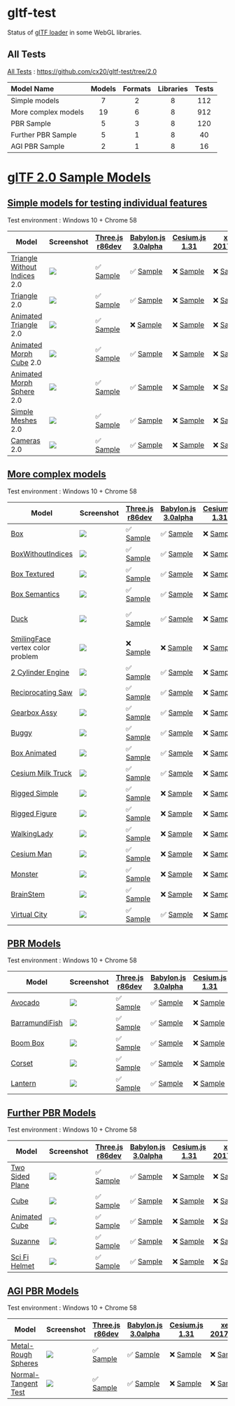# gltf-test

Status of [glTF loader](https://github.com/KhronosGroup/glTF#webgl-engines) in some WebGL libraries.

## All Tests

[All Tests]( https://cdn.rawgit.com/cx20/gltf-test/6d7b1f4a887b9fbae98e6c4823e8f20c0dd91948/index.html ) : https://github.com/cx20/gltf-test/tree/2.0

|Model Name           |Models  |Formats  |Libraries|Tests|
|:--------------------|:------:|:-------:|:-------:|:---:|
|Simple models        |   7    |   2     |    8    | 112 |
|More complex models  |  19    |   6     |    8    | 912 |
|PBR Sample           |   5    |   3     |    8    | 120 |
|Further PBR Sample   |   5    |   1     |    8    |  40 |
|AGI PBR Sample       |   2    |   1     |    8    |  16 |


# [glTF 2.0 Sample Models](https://github.com/KhronosGroup/glTF-Sample-Models/blob/master/2.0/README.md#gltf-20-sample-models)

## [Simple models for testing individual features](https://github.com/KhronosGroup/glTF-Sample-Models/blob/master/2.0/README.md#simple-models-for-testing-individual-features)

Test environment : Windows 10 + Chrome 58

|Model                                                                 |Screenshot                                                          |[Three.js r86dev](https://github.com/mrdoob/three.js/tree/dev/examples/js/loaders/GLTF2Loader.js)                                                                                                             |[Babylon.js 3.0alpha](https://github.com/BabylonJS/Babylon.js/tree/master/loaders/src/glTF)                                                                                                                           |[Cesium.js 1.31](https://github.com/AnalyticalGraphicsInc/cesium/)                                                                                                                                      |[xeogl 2017.04.24](https://github.com/xeolabs/xeogl/tree/master/src/models/gltf)                                                                                                             |[GLBoost r2dev](https://github.com/emadurandal/GLBoost/blob/master/src/js/middle_level/loader/GLTFLoader.js)                                                                                                  |[Grimoire.js 2017.05.21](https://github.com/GrimoireGL/grimoirejs-gltf)                                                                                                                                          |
|----------------------------------------------------------------------|--------------------------------------------------------------------|--------------------------------------------------------------------------------------------------------------------------------------------------------------------------------------------------------------|----------------------------------------------------------------------------------------------------------------------------------------------------------------------------------------------------------------------|--------------------------------------------------------------------------------------------------------------------------------------------------------------------------------------------------------|---------------------------------------------------------------------------------------------------------------------------------------------------------------------------------------------|--------------------------------------------------------------------------------------------------------------------------------------------------------------------------------------------------------------|-----------------------------------------------------------------------------------------------------------------------------------------------------------------------------------------------------------------|
|[Triangle Without Indices](tutorialModels/TriangleWithoutIndices) 2.0 |![](tutorialModels/TriangleWithoutIndices/screenshot/screenshot.png)|:white_check_mark: [Sample](https://cdn.rawgit.com/cx20/gltf-test/6d7b1f4a887b9fbae98e6c4823e8f20c0dd91948/examples/threejs/index.html?category=tutorialModels&model=TriangleWithoutIndices&scale=1&type=glTF)|:white_check_mark: [Sample](https://cdn.rawgit.com/cx20/gltf-test/6d7b1f4a887b9fbae98e6c4823e8f20c0dd91948/examples/babylonjs/index.html?category=tutorialModels&model=TriangleWithoutIndices&scale=1&type=glTF)      |:x: [Sample](https://cdn.rawgit.com/cx20/gltf-test/6d7b1f4a887b9fbae98e6c4823e8f20c0dd91948/examples/cesium/index.html?category=tutorialModels&model=TriangleWithoutIndices&scale=1&type=glTF)          |:x: [Sample](https://cdn.rawgit.com/cx20/gltf-test/6d7b1f4a887b9fbae98e6c4823e8f20c0dd91948/examples/xeogl/index.html?category=tutorialModels&model=TriangleWithoutIndices&scale=1&type=glTF)|:x: [Sample](https://cdn.rawgit.com/cx20/gltf-test/6d7b1f4a887b9fbae98e6c4823e8f20c0dd91948/examples/glboost/index.html?category=tutorialModels&model=TriangleWithoutIndices&scale=1&type=glTF)               |:white_check_mark: [Sample](https://cdn.rawgit.com/cx20/gltf-test/6d7b1f4a887b9fbae98e6c4823e8f20c0dd91948/examples/grimoiregl/index.html?category=tutorialModels&model=TriangleWithoutIndices&scale=1&type=glTF)|
|[Triangle](tutorialModels/Triangle) 2.0                               |![](tutorialModels/Triangle/screenshot/screenshot.png)              |:white_check_mark: [Sample](https://cdn.rawgit.com/cx20/gltf-test/6d7b1f4a887b9fbae98e6c4823e8f20c0dd91948/examples/threejs/index.html?category=tutorialModels&model=Triangle&scale=1&type=glTF)              |:white_check_mark: [Sample](https://cdn.rawgit.com/cx20/gltf-test/6d7b1f4a887b9fbae98e6c4823e8f20c0dd91948/examples/babylonjs/index.html?category=tutorialModels&model=Triangle&scale=1&type=glTF)                    |:x: [Sample](https://cdn.rawgit.com/cx20/gltf-test/6d7b1f4a887b9fbae98e6c4823e8f20c0dd91948/examples/cesium/index.html?category=tutorialModels&model=Triangle&scale=1&type=glTF)                        |:x: [Sample](https://cdn.rawgit.com/cx20/gltf-test/6d7b1f4a887b9fbae98e6c4823e8f20c0dd91948/examples/xeogl/index.html?category=tutorialModels&model=Triangle&scale=1&type=glTF)              |:x: [Sample](https://cdn.rawgit.com/cx20/gltf-test/6d7b1f4a887b9fbae98e6c4823e8f20c0dd91948/examples/glboost/index.html?category=tutorialModels&model=Triangle&scale=1&type=glTF)                             |:white_check_mark: [Sample](https://cdn.rawgit.com/cx20/gltf-test/6d7b1f4a887b9fbae98e6c4823e8f20c0dd91948/examples/grimoiregl/index.html?category=tutorialModels&model=Triangle&scale=1&type=glTF)              |
|[Animated Triangle](tutorialModels/AnimatedTriangle) 2.0              |![](tutorialModels/AnimatedTriangle/screenshot/screenshot.gif)      |:white_check_mark: [Sample](https://cdn.rawgit.com/cx20/gltf-test/6d7b1f4a887b9fbae98e6c4823e8f20c0dd91948/examples/threejs/index.html?category=tutorialModels&model=AnimatedTriangle&scale=1&type=glTF)      |:x: [Sample](https://cdn.rawgit.com/cx20/gltf-test/6d7b1f4a887b9fbae98e6c4823e8f20c0dd91948/examples/babylonjs/index.html?category=tutorialModels&model=AnimatedTriangle&scale=1&type=glTF)                           |:x: [Sample](https://cdn.rawgit.com/cx20/gltf-test/6d7b1f4a887b9fbae98e6c4823e8f20c0dd91948/examples/cesium/index.html?category=tutorialModels&model=AnimatedTriangle&scale=1&type=glTF)                |:x: [Sample](https://cdn.rawgit.com/cx20/gltf-test/6d7b1f4a887b9fbae98e6c4823e8f20c0dd91948/examples/xeogl/index.html?category=tutorialModels&model=AnimatedTriangle&scale=1&type=glTF)      |:x: [Sample](https://cdn.rawgit.com/cx20/gltf-test/6d7b1f4a887b9fbae98e6c4823e8f20c0dd91948/examples/glboost/index.html?category=tutorialModels&model=AnimatedTriangle&scale=1&type=glTF)                     |:x: [Sample](https://cdn.rawgit.com/cx20/gltf-test/6d7b1f4a887b9fbae98e6c4823e8f20c0dd91948/examples/grimoiregl/index.html?category=tutorialModels&model=AnimatedTriangle&scale=1&type=glTF)                     |
|[Animated Morph Cube](tutorialModels/AnimatedMorphCube) 2.0           |![](tutorialModels/AnimatedMorphCube/screenshot/screenshot.gif)     |:white_check_mark: [Sample](https://cdn.rawgit.com/cx20/gltf-test/6d7b1f4a887b9fbae98e6c4823e8f20c0dd91948/examples/threejs/index.html?category=tutorialModels&model=AnimatedMorphCube&scale=1&type=glTF)     |:white_check_mark: [Sample](https://cdn.rawgit.com/cx20/gltf-test/6d7b1f4a887b9fbae98e6c4823e8f20c0dd91948/examples/babylonjs/index.html?category=tutorialModels&model=AnimatedMorphCube&scale=1&type=glTF)           |:x: [Sample](https://cdn.rawgit.com/cx20/gltf-test/6d7b1f4a887b9fbae98e6c4823e8f20c0dd91948/examples/cesium/index.html?category=tutorialModels&model=AnimatedMorphCube&scale=1&type=glTF)               |:x: [Sample](https://cdn.rawgit.com/cx20/gltf-test/6d7b1f4a887b9fbae98e6c4823e8f20c0dd91948/examples/xeogl/index.html?category=tutorialModels&model=AnimatedMorphCube&scale=1&type=glTF)     |:x: [Sample](https://cdn.rawgit.com/cx20/gltf-test/6d7b1f4a887b9fbae98e6c4823e8f20c0dd91948/examples/glboost/index.html?category=tutorialModels&model=AnimatedMorphCube&scale=1&type=glTF)                    |:x: [Sample](https://cdn.rawgit.com/cx20/gltf-test/6d7b1f4a887b9fbae98e6c4823e8f20c0dd91948/examples/grimoiregl/index.html?category=tutorialModels&model=AnimatedMorphCube&scale=1&type=glTF)                    |
|[Animated Morph Sphere](tutorialModels/AnimatedMorphSphere) 2.0       |![](tutorialModels/AnimatedMorphSphere/screenshot/screenshot.gif)   |:white_check_mark: [Sample](https://cdn.rawgit.com/cx20/gltf-test/6d7b1f4a887b9fbae98e6c4823e8f20c0dd91948/examples/threejs/index.html?category=tutorialModels&model=AnimatedMorphSphere&scale=1&type=glTF)   |:white_check_mark: [Sample](https://cdn.rawgit.com/cx20/gltf-test/6d7b1f4a887b9fbae98e6c4823e8f20c0dd91948/examples/babylonjs/index.html?category=tutorialModels&model=AnimatedMorphSphere&scale=1&type=glTF)         |:x: [Sample](https://cdn.rawgit.com/cx20/gltf-test/6d7b1f4a887b9fbae98e6c4823e8f20c0dd91948/examples/cesium/index.html?category=tutorialModels&model=AnimatedMorphSphere&scale=1&type=glTF)             |:x: [Sample](https://cdn.rawgit.com/cx20/gltf-test/6d7b1f4a887b9fbae98e6c4823e8f20c0dd91948/examples/xeogl/index.html?category=tutorialModels&model=AnimatedMorphSphere&scale=1&type=glTF)   |:x: [Sample](https://cdn.rawgit.com/cx20/gltf-test/6d7b1f4a887b9fbae98e6c4823e8f20c0dd91948/examples/glboost/index.html?category=tutorialModels&model=AnimatedMorphSphere&scale=1&type=glTF)                  |:x: [Sample](https://cdn.rawgit.com/cx20/gltf-test/6d7b1f4a887b9fbae98e6c4823e8f20c0dd91948/examples/grimoiregl/index.html?category=tutorialModels&model=AnimatedMorphSphere&scale=1&type=glTF)                  |
|[Simple Meshes](tutorialModels/SimpleMeshes) 2.0                      |![](tutorialModels/SimpleMeshes/screenshot/screenshot.png)          |:white_check_mark: [Sample](https://cdn.rawgit.com/cx20/gltf-test/6d7b1f4a887b9fbae98e6c4823e8f20c0dd91948/examples/threejs/index.html?category=tutorialModels&model=SimpleMeshes&scale=1&type=glTF)          |:white_check_mark: [Sample](https://cdn.rawgit.com/cx20/gltf-test/6d7b1f4a887b9fbae98e6c4823e8f20c0dd91948/examples/babylonjs/index.html?category=tutorialModels&model=SimpleMeshes&scale=1&type=glTF)                |:x: [Sample](https://cdn.rawgit.com/cx20/gltf-test/6d7b1f4a887b9fbae98e6c4823e8f20c0dd91948/examples/cesium/index.html?category=tutorialModels&model=SimpleMeshes&scale=1&type=glTF)                    |:x: [Sample](https://cdn.rawgit.com/cx20/gltf-test/6d7b1f4a887b9fbae98e6c4823e8f20c0dd91948/examples/xeogl/index.html?category=tutorialModels&model=SimpleMeshes&scale=1&type=glTF)          |:x: [Sample](https://cdn.rawgit.com/cx20/gltf-test/6d7b1f4a887b9fbae98e6c4823e8f20c0dd91948/examples/glboost/index.html?category=tutorialModels&model=SimpleMeshes&scale=1&type=glTF)                         |:white_check_mark: [Sample](https://cdn.rawgit.com/cx20/gltf-test/6d7b1f4a887b9fbae98e6c4823e8f20c0dd91948/examples/grimoiregl/index.html?category=tutorialModels&model=SimpleMeshes&scale=1&type=glTF)          |
|[Cameras](tutorialModels/Cameras) 2.0                                 |![](tutorialModels/Cameras/screenshot/screenshot.png)               |:white_check_mark: [Sample](https://cdn.rawgit.com/cx20/gltf-test/6d7b1f4a887b9fbae98e6c4823e8f20c0dd91948/examples/threejs/index.html?category=tutorialModels&model=Cameras&scale=1&type=glTF)               |:white_check_mark: [Sample](https://cdn.rawgit.com/cx20/gltf-test/6d7b1f4a887b9fbae98e6c4823e8f20c0dd91948/examples/babylonjs/index.html?category=tutorialModels&model=Cameras&scale=1&type=glTF)                     |:x: [Sample](https://cdn.rawgit.com/cx20/gltf-test/6d7b1f4a887b9fbae98e6c4823e8f20c0dd91948/examples/cesium/index.html?category=tutorialModels&model=Cameras&scale=1&type=glTF)                         |:x: [Sample](https://cdn.rawgit.com/cx20/gltf-test/6d7b1f4a887b9fbae98e6c4823e8f20c0dd91948/examples/xeogl/index.html?category=tutorialModels&model=Cameras&scale=1&type=glTF)               |:x: [Sample](https://cdn.rawgit.com/cx20/gltf-test/6d7b1f4a887b9fbae98e6c4823e8f20c0dd91948/examples/glboost/index.html?category=tutorialModels&model=Cameras&scale=1&type=glTF)                              |:x: [Sample](https://cdn.rawgit.com/cx20/gltf-test/6d7b1f4a887b9fbae98e6c4823e8f20c0dd91948/examples/grimoiregl/index.html?category=tutorialModels&model=Cameras&scale=1&type=glTF)                              |

<!--
Since some glTF 2.0 specifications have not been finalized yet, they are excluded from the test.
- SimpleMaterial
- AdvancedMaterial
- SimpleOpacity
- SimpleTexture
- SimpleSkin

|Model                                                                 |Screenshot                                                          |[Three.js r86dev](https://github.com/mrdoob/three.js/tree/dev/examples/js/loaders/GLTF2Loader.js)                                                                                                             |[Babylon.js 3.0alpha](https://github.com/BabylonJS/Babylon.js/tree/master/loaders/src/glTF)                                                                                                                           |[Cesium.js 1.31](https://github.com/AnalyticalGraphicsInc/cesium/)                                                                                                                                      |[xeogl 2017.04.24](https://github.com/xeolabs/xeogl/tree/master/src/models/gltf)                                                                                                             |[GLBoost r2dev](https://github.com/emadurandal/GLBoost/blob/master/src/js/middle_level/loader/GLTFLoader.js)                                                                                                  |[Grimoire.js 2017.05.21](https://github.com/GrimoireGL/grimoirejs-gltf)                                                                                                                           |
|----------------------------------------------------------------------|--------------------------------------------------------------------|--------------------------------------------------------------------------------------------------------------------------------------------------------------------------------------------------------------|----------------------------------------------------------------------------------------------------------------------------------------------------------------------------------------------------------------------|--------------------------------------------------------------------------------------------------------------------------------------------------------------------------------------------------------|---------------------------------------------------------------------------------------------------------------------------------------------------------------------------------------------|--------------------------------------------------------------------------------------------------------------------------------------------------------------------------------------------------------------|--------------------------------------------------------------------------------------------------------------------------------------------------------------------------------------------------|
|[Triangle Without Indices](tutorialModels/TriangleWithoutIndices) 2.0 |![](tutorialModels/TriangleWithoutIndices/screenshot/screenshot.png)|:white_check_mark: [Sample](https://cdn.rawgit.com/cx20/gltf-test/6d7b1f4a887b9fbae98e6c4823e8f20c0dd91948/examples/threejs/index.html?category=tutorialModels&model=TriangleWithoutIndices&scale=1&type=glTF)|:white_check_mark: [Sample](https://cdn.rawgit.com/cx20/gltf-test/6d7b1f4a887b9fbae98e6c4823e8f20c0dd91948/examples/babylonjs/index.html?category=tutorialModels&model=TriangleWithoutIndices&scale=1&type=glTF)      |:x: [Sample](https://cdn.rawgit.com/cx20/gltf-test/6d7b1f4a887b9fbae98e6c4823e8f20c0dd91948/examples/cesium/index.html?category=tutorialModels&model=TriangleWithoutIndices&scale=1&type=glTF)          |:x: [Sample](https://cdn.rawgit.com/cx20/gltf-test/6d7b1f4a887b9fbae98e6c4823e8f20c0dd91948/examples/xeogl/index.html?category=tutorialModels&model=TriangleWithoutIndices&scale=1&type=glTF)|:x: [Sample](https://cdn.rawgit.com/cx20/gltf-test/6d7b1f4a887b9fbae98e6c4823e8f20c0dd91948/examples/glboost/index.html?category=tutorialModels&model=TriangleWithoutIndices&scale=1&type=glTF)               |:x: [Sample](https://cdn.rawgit.com/cx20/gltf-test/6d7b1f4a887b9fbae98e6c4823e8f20c0dd91948/examples/grimoiregl/index.html?category=tutorialModels&model=TriangleWithoutIndices&scale=1&type=glTF)|
|[Triangle](tutorialModels/Triangle) 2.0                               |![](tutorialModels/Triangle/screenshot/screenshot.png)              |:white_check_mark: [Sample](https://cdn.rawgit.com/cx20/gltf-test/6d7b1f4a887b9fbae98e6c4823e8f20c0dd91948/examples/threejs/index.html?category=tutorialModels&model=Triangle&scale=1&type=glTF)              |:white_check_mark: [Sample](https://cdn.rawgit.com/cx20/gltf-test/6d7b1f4a887b9fbae98e6c4823e8f20c0dd91948/examples/babylonjs/index.html?category=tutorialModels&model=Triangle&scale=1&type=glTF)                    |:x: [Sample](https://cdn.rawgit.com/cx20/gltf-test/6d7b1f4a887b9fbae98e6c4823e8f20c0dd91948/examples/cesium/index.html?category=tutorialModels&model=Triangle&scale=1&type=glTF)                        |:x: [Sample](https://cdn.rawgit.com/cx20/gltf-test/6d7b1f4a887b9fbae98e6c4823e8f20c0dd91948/examples/xeogl/index.html?category=tutorialModels&model=Triangle&scale=1&type=glTF)              |:x: [Sample](https://cdn.rawgit.com/cx20/gltf-test/6d7b1f4a887b9fbae98e6c4823e8f20c0dd91948/examples/glboost/index.html?category=tutorialModels&model=Triangle&scale=1&type=glTF)                             |:x: [Sample](https://cdn.rawgit.com/cx20/gltf-test/6d7b1f4a887b9fbae98e6c4823e8f20c0dd91948/examples/grimoiregl/index.html?category=tutorialModels&model=Triangle&scale=1&type=glTF)              |
|[Animated Triangle](tutorialModels/AnimatedTriangle) 2.0              |![](tutorialModels/AnimatedTriangle/screenshot/screenshot.gif)      |:white_check_mark: [Sample](https://cdn.rawgit.com/cx20/gltf-test/6d7b1f4a887b9fbae98e6c4823e8f20c0dd91948/examples/threejs/index.html?category=tutorialModels&model=AnimatedTriangle&scale=1&type=glTF)      |:x: [Sample](https://cdn.rawgit.com/cx20/gltf-test/6d7b1f4a887b9fbae98e6c4823e8f20c0dd91948/examples/babylonjs/index.html?category=tutorialModels&model=AnimatedTriangle&scale=1&type=glTF)                           |:x: [Sample](https://cdn.rawgit.com/cx20/gltf-test/6d7b1f4a887b9fbae98e6c4823e8f20c0dd91948/examples/cesium/index.html?category=tutorialModels&model=AnimatedTriangle&scale=1&type=glTF)                |:x: [Sample](https://cdn.rawgit.com/cx20/gltf-test/6d7b1f4a887b9fbae98e6c4823e8f20c0dd91948/examples/xeogl/index.html?category=tutorialModels&model=AnimatedTriangle&scale=1&type=glTF)      |:x: [Sample](https://cdn.rawgit.com/cx20/gltf-test/6d7b1f4a887b9fbae98e6c4823e8f20c0dd91948/examples/glboost/index.html?category=tutorialModels&model=AnimatedTriangle&scale=1&type=glTF)                     |:x: [Sample](https://cdn.rawgit.com/cx20/gltf-test/6d7b1f4a887b9fbae98e6c4823e8f20c0dd91948/examples/grimoiregl/index.html?category=tutorialModels&model=AnimatedTriangle&scale=1&type=glTF)      |
|[Animated Morph Cube](tutorialModels/AnimatedMorphCube) 2.0           |![](tutorialModels/AnimatedMorphCube/screenshot/screenshot.gif)     |:white_check_mark: [Sample](https://cdn.rawgit.com/cx20/gltf-test/6d7b1f4a887b9fbae98e6c4823e8f20c0dd91948/examples/threejs/index.html?category=tutorialModels&model=AnimatedMorphCube&scale=1&type=glTF)     |:white_check_mark: [Sample](https://cdn.rawgit.com/cx20/gltf-test/6d7b1f4a887b9fbae98e6c4823e8f20c0dd91948/examples/babylonjs/index.html?category=tutorialModels&model=AnimatedMorphCube&scale=1&type=glTF)           |:x: [Sample](https://cdn.rawgit.com/cx20/gltf-test/6d7b1f4a887b9fbae98e6c4823e8f20c0dd91948/examples/cesium/index.html?category=tutorialModels&model=AnimatedMorphCube&scale=1&type=glTF)               |:x: [Sample](https://cdn.rawgit.com/cx20/gltf-test/6d7b1f4a887b9fbae98e6c4823e8f20c0dd91948/examples/xeogl/index.html?category=tutorialModels&model=AnimatedMorphCube&scale=1&type=glTF)     |:x: [Sample](https://cdn.rawgit.com/cx20/gltf-test/6d7b1f4a887b9fbae98e6c4823e8f20c0dd91948/examples/glboost/index.html?category=tutorialModels&model=AnimatedMorphCube&scale=1&type=glTF)                    |:x: [Sample](https://cdn.rawgit.com/cx20/gltf-test/6d7b1f4a887b9fbae98e6c4823e8f20c0dd91948/examples/grimoiregl/index.html?category=tutorialModels&model=AnimatedMorphCube&scale=1&type=glTF)     |
|[Animated Morph Sphere](tutorialModels/AnimatedMorphSphere) 2.0       |![](tutorialModels/AnimatedMorphSphere/screenshot/screenshot.gif)   |:white_check_mark: [Sample](https://cdn.rawgit.com/cx20/gltf-test/6d7b1f4a887b9fbae98e6c4823e8f20c0dd91948/examples/threejs/index.html?category=tutorialModels&model=AnimatedMorphSphere&scale=1&type=glTF)   |:white_check_mark: [Sample](https://cdn.rawgit.com/cx20/gltf-test/6d7b1f4a887b9fbae98e6c4823e8f20c0dd91948/examples/babylonjs/index.html?category=tutorialModels&model=AnimatedMorphSphere&scale=1&type=glTF)         |:x: [Sample](https://cdn.rawgit.com/cx20/gltf-test/6d7b1f4a887b9fbae98e6c4823e8f20c0dd91948/examples/cesium/index.html?category=tutorialModels&model=AnimatedMorphSphere&scale=1&type=glTF)             |:x: [Sample](https://cdn.rawgit.com/cx20/gltf-test/6d7b1f4a887b9fbae98e6c4823e8f20c0dd91948/examples/xeogl/index.html?category=tutorialModels&model=AnimatedMorphSphere&scale=1&type=glTF)   |:x: [Sample](https://cdn.rawgit.com/cx20/gltf-test/6d7b1f4a887b9fbae98e6c4823e8f20c0dd91948/examples/glboost/index.html?category=tutorialModels&model=AnimatedMorphSphere&scale=1&type=glTF)                  |:x: [Sample](https://cdn.rawgit.com/cx20/gltf-test/6d7b1f4a887b9fbae98e6c4823e8f20c0dd91948/examples/grimoiregl/index.html?category=tutorialModels&model=AnimatedMorphSphere&scale=1&type=glTF)   |
|[Simple Material](tutorialModels/SimpleMaterial) 2.0                  |![](tutorialModels/SimpleMaterial/screenshot/screenshot.png)        |:x: [Sample](https://cdn.rawgit.com/cx20/gltf-test/6d7b1f4a887b9fbae98e6c4823e8f20c0dd91948/examples/threejs/index.html?category=tutorialModels&model=SimpleMaterial&scale=1&type=glTF)                       |:x: [Sample](https://cdn.rawgit.com/cx20/gltf-test/6d7b1f4a887b9fbae98e6c4823e8f20c0dd91948/examples/babylonjs/index.html?category=tutorialModels&model=SimpleMaterial&scale=1&type=glTF)                             |:x: [Sample](https://cdn.rawgit.com/cx20/gltf-test/6d7b1f4a887b9fbae98e6c4823e8f20c0dd91948/examples/cesium/index.html?category=tutorialModels&model=SimpleMaterial&scale=1&type=glTF)                  |:x: [Sample](https://cdn.rawgit.com/cx20/gltf-test/6d7b1f4a887b9fbae98e6c4823e8f20c0dd91948/examples/xeogl/index.html?category=tutorialModels&model=SimpleMaterial&scale=1&type=glTF)        |:x: [Sample](https://cdn.rawgit.com/cx20/gltf-test/6d7b1f4a887b9fbae98e6c4823e8f20c0dd91948/examples/glboost/index.html?category=tutorialModels&model=SimpleMaterial&scale=1&type=glTF)                       |:x: [Sample](https://cdn.rawgit.com/cx20/gltf-test/6d7b1f4a887b9fbae98e6c4823e8f20c0dd91948/examples/grimoiregl/index.html?category=tutorialModels&model=SimpleMaterial&scale=1&type=glTF)        |
|[Simple Meshes](tutorialModels/SimpleMeshes) 2.0                      |![](tutorialModels/SimpleMeshes/screenshot/screenshot.png)          |:white_check_mark: [Sample](https://cdn.rawgit.com/cx20/gltf-test/6d7b1f4a887b9fbae98e6c4823e8f20c0dd91948/examples/threejs/index.html?category=tutorialModels&model=SimpleMeshes&scale=1&type=glTF)          |:white_check_mark: [Sample](https://cdn.rawgit.com/cx20/gltf-test/6d7b1f4a887b9fbae98e6c4823e8f20c0dd91948/examples/babylonjs/index.html?category=tutorialModels&model=SimpleMeshes&scale=1&type=glTF)                |:x: [Sample](https://cdn.rawgit.com/cx20/gltf-test/6d7b1f4a887b9fbae98e6c4823e8f20c0dd91948/examples/cesium/index.html?category=tutorialModels&model=SimpleMeshes&scale=1&type=glTF)                    |:x: [Sample](https://cdn.rawgit.com/cx20/gltf-test/6d7b1f4a887b9fbae98e6c4823e8f20c0dd91948/examples/xeogl/index.html?category=tutorialModels&model=SimpleMeshes&scale=1&type=glTF)          |:x: [Sample](https://cdn.rawgit.com/cx20/gltf-test/6d7b1f4a887b9fbae98e6c4823e8f20c0dd91948/examples/glboost/index.html?category=tutorialModels&model=SimpleMeshes&scale=1&type=glTF)                         |:x: [Sample](https://cdn.rawgit.com/cx20/gltf-test/6d7b1f4a887b9fbae98e6c4823e8f20c0dd91948/examples/grimoiregl/index.html?category=tutorialModels&model=SimpleMeshes&scale=1&type=glTF)          |
|[Advanced Material](tutorialModels/AdvancedMaterial) 1.1              |![](tutorialModels/AdvancedMaterial/screenshot/screenshot.png)      |:white_check_mark: [Sample](https://cdn.rawgit.com/cx20/gltf-test/6d7b1f4a887b9fbae98e6c4823e8f20c0dd91948/examples/threejs/index.html?category=tutorialModels&model=AdvancedMaterial&scale=1&type=glTF)      |:white_check_mark: [Sample](https://cdn.rawgit.com/cx20/gltf-test/6d7b1f4a887b9fbae98e6c4823e8f20c0dd91948/examples/babylonjs/index.html?category=tutorialModels&model=AdvancedMaterial&scale=1&type=glTF)            |:x: [Sample](https://cdn.rawgit.com/cx20/gltf-test/6d7b1f4a887b9fbae98e6c4823e8f20c0dd91948/examples/cesium/index.html?category=tutorialModels&model=AdvancedMaterial&scale=1&type=glTF)                |:x: [Sample](https://cdn.rawgit.com/cx20/gltf-test/6d7b1f4a887b9fbae98e6c4823e8f20c0dd91948/examples/xeogl/index.html?category=tutorialModels&model=AdvancedMaterial&scale=1&type=glTF)      |:white_check_mark: [Sample](https://cdn.rawgit.com/cx20/gltf-test/6d7b1f4a887b9fbae98e6c4823e8f20c0dd91948/examples/glboost/index.html?category=tutorialModels&model=AdvancedMaterial&scale=1&type=glTF)      |:x: [Sample](https://cdn.rawgit.com/cx20/gltf-test/6d7b1f4a887b9fbae98e6c4823e8f20c0dd91948/examples/grimoiregl/index.html?category=tutorialModels&model=AdvancedMaterial&scale=1&type=glTF)      |
|[Simple Opacity](tutorialModels/SimpleOpacity) 1.1                    |![](tutorialModels/SimpleOpacity/screenshot/screenshot.png)         |:white_check_mark: [Sample](https://cdn.rawgit.com/cx20/gltf-test/6d7b1f4a887b9fbae98e6c4823e8f20c0dd91948/examples/threejs/index.html?category=tutorialModels&model=SimpleOpacity&scale=1&type=glTF)         |:white_check_mark: [Sample](https://cdn.rawgit.com/cx20/gltf-test/6d7b1f4a887b9fbae98e6c4823e8f20c0dd91948/examples/babylonjs/index.html?category=tutorialModels&model=SimpleOpacity&scale=1&type=glTF)               |:x: [Sample](https://cdn.rawgit.com/cx20/gltf-test/6d7b1f4a887b9fbae98e6c4823e8f20c0dd91948/examples/cesium/index.html?category=tutorialModels&model=SimpleOpacity&scale=1&type=glTF)                   |:x: [Sample](https://cdn.rawgit.com/cx20/gltf-test/6d7b1f4a887b9fbae98e6c4823e8f20c0dd91948/examples/xeogl/index.html?category=tutorialModels&model=SimpleOpacity&scale=1&type=glTF)         |:white_check_mark: [Sample](https://cdn.rawgit.com/cx20/gltf-test/6d7b1f4a887b9fbae98e6c4823e8f20c0dd91948/examples/glboost/index.html?category=tutorialModels&model=SimpleOpacity&scale=1&type=glTF)         |:x: [Sample](https://cdn.rawgit.com/cx20/gltf-test/6d7b1f4a887b9fbae98e6c4823e8f20c0dd91948/examples/grimoiregl/index.html?category=tutorialModels&model=SimpleOpacity&scale=1&type=glTF)         |
|[Simple Texture](tutorialModels/SimpleTexture) 2.0.0                  |![](tutorialModels/SimpleTexture/screenshot/screenshot.png)         |:x: [Sample](https://cdn.rawgit.com/cx20/gltf-test/6d7b1f4a887b9fbae98e6c4823e8f20c0dd91948/examples/threejs/index.html?category=tutorialModels&model=SimpleTexture&scale=1&type=glTF)                        |:x: [Sample](https://cdn.rawgit.com/cx20/gltf-test/6d7b1f4a887b9fbae98e6c4823e8f20c0dd91948/examples/babylonjs/index.html?category=tutorialModels&model=SimpleTexture&scale=1&type=glTF)                              |:x: [Sample](https://cdn.rawgit.com/cx20/gltf-test/6d7b1f4a887b9fbae98e6c4823e8f20c0dd91948/examples/cesium/index.html?category=tutorialModels&model=SimpleTexture&scale=1&type=glTF)                   |:x: [Sample](https://cdn.rawgit.com/cx20/gltf-test/6d7b1f4a887b9fbae98e6c4823e8f20c0dd91948/examples/xeogl/index.html?category=tutorialModels&model=SimpleTexture&scale=1&type=glTF)         |:x: [Sample](https://cdn.rawgit.com/cx20/gltf-test/6d7b1f4a887b9fbae98e6c4823e8f20c0dd91948/examples/glboost/index.html?category=tutorialModels&model=SimpleTexture&scale=1&type=glTF)                        |:x: [Sample](https://cdn.rawgit.com/cx20/gltf-test/6d7b1f4a887b9fbae98e6c4823e8f20c0dd91948/examples/grimoiregl/index.html?category=tutorialModels&model=SimpleTexture&scale=1&type=glTF)         |
|[Cameras](tutorialModels/Cameras) 2.0                                 |![](tutorialModels/Cameras/screenshot/screenshot.png)               |:white_check_mark: [Sample](https://cdn.rawgit.com/cx20/gltf-test/6d7b1f4a887b9fbae98e6c4823e8f20c0dd91948/examples/threejs/index.html?category=tutorialModels&model=Cameras&scale=1&type=glTF)               |:white_check_mark: [Sample](https://cdn.rawgit.com/cx20/gltf-test/6d7b1f4a887b9fbae98e6c4823e8f20c0dd91948/examples/babylonjs/index.html?category=tutorialModels&model=Cameras&scale=1&type=glTF)                     |:x: [Sample](https://cdn.rawgit.com/cx20/gltf-test/6d7b1f4a887b9fbae98e6c4823e8f20c0dd91948/examples/cesium/index.html?category=tutorialModels&model=Cameras&scale=1&type=glTF)                         |:x: [Sample](https://cdn.rawgit.com/cx20/gltf-test/6d7b1f4a887b9fbae98e6c4823e8f20c0dd91948/examples/xeogl/index.html?category=tutorialModels&model=Cameras&scale=1&type=glTF)               |:x: [Sample](https://cdn.rawgit.com/cx20/gltf-test/6d7b1f4a887b9fbae98e6c4823e8f20c0dd91948/examples/glboost/index.html?category=tutorialModels&model=Cameras&scale=1&type=glTF)                              |:x: [Sample](https://cdn.rawgit.com/cx20/gltf-test/6d7b1f4a887b9fbae98e6c4823e8f20c0dd91948/examples/grimoiregl/index.html?category=tutorialModels&model=Cameras&scale=1&type=glTF)               |
|[Simple Skin](tutorialModels/SimpleSkin) 1.1                          |![](tutorialModels/SimpleSkin/screenshot/screenshot.gif)            |:white_check_mark: [Sample](https://cdn.rawgit.com/cx20/gltf-test/6d7b1f4a887b9fbae98e6c4823e8f20c0dd91948/examples/threejs/index.html?category=tutorialModels&model=SimpleSkin&scale=1&type=glTF)            |:white_check_mark: [Sample](https://cdn.rawgit.com/cx20/gltf-test/6d7b1f4a887b9fbae98e6c4823e8f20c0dd91948/examples/babylonjs/index.html?category=tutorialModels&model=SimpleSkin&scale=1&type=glTF)                  |:x: [Sample](https://cdn.rawgit.com/cx20/gltf-test/6d7b1f4a887b9fbae98e6c4823e8f20c0dd91948/examples/cesium/index.html?category=tutorialModels&model=SimpleSkin&scale=1&type=glTF)                      |:x: [Sample](https://cdn.rawgit.com/cx20/gltf-test/6d7b1f4a887b9fbae98e6c4823e8f20c0dd91948/examples/xeogl/index.html?category=tutorialModels&model=SimpleSkin&scale=1&type=glTF)            |:white_check_mark: [Sample](https://cdn.rawgit.com/cx20/gltf-test/6d7b1f4a887b9fbae98e6c4823e8f20c0dd91948/examples/glboost/index.html?category=tutorialModels&model=SimpleSkin&scale=1&type=glTF)            |:x: [Sample](https://cdn.rawgit.com/cx20/gltf-test/6d7b1f4a887b9fbae98e6c4823e8f20c0dd91948/examples/grimoiregl/index.html?category=tutorialModels&model=SimpleSkin&scale=1&type=glTF)            |
-->


## [More complex models](https://github.com/KhronosGroup/glTF-Sample-Models/blob/master/2.0/README.md#more-complex-models)

Test environment : Windows 10 + Chrome 58

|Model                                               |Screenshot                                                    |[Three.js r86dev](https://github.com/mrdoob/three.js/tree/dev/examples/js/loaders/GLTF2Loader.js)                                                                           |[Babylon.js 3.0alpha](https://github.com/BabylonJS/Babylon.js/tree/master/loaders/src/glTF)                                                                                                     |[Cesium.js 1.31](https://github.com/AnalyticalGraphicsInc/cesium/)                                                                                             |[xeogl 2017.04.24](https://github.com/xeolabs/xeogl/tree/master/src/models/gltf)                                                                                             |[GLBoost r2dev](https://github.com/emadurandal/GLBoost/blob/master/src/js/middle_level/loader/GLTFLoader.js)                                                                     |[Grimoire.js 2017.05.21](https://github.com/GrimoireGL/grimoirejs-gltf)                                                                                                             |
|----------------------------------------------------|--------------------------------------------------------------|----------------------------------------------------------------------------------------------------------------------------------------------------------------------------|------------------------------------------------------------------------------------------------------------------------------------------------------------------------------------------------|---------------------------------------------------------------------------------------------------------------------------------------------------------------|-----------------------------------------------------------------------------------------------------------------------------------------------------------------------------|---------------------------------------------------------------------------------------------------------------------------------------------------------------------------------|------------------------------------------------------------------------------------------------------------------------------------------------------------------------------------|
|[Box](sampleModels/Box)                             |![](sampleModels/Box/screenshot/screenshot.png)               |:white_check_mark: [Sample](https://cdn.rawgit.com/cx20/gltf-test/6d7b1f4a887b9fbae98e6c4823e8f20c0dd91948/examples/threejs/index.html?model=Box&scale=1)                   |:white_check_mark: [Sample](https://cdn.rawgit.com/cx20/gltf-test/6d7b1f4a887b9fbae98e6c4823e8f20c0dd91948/examples/babylonjs/index.html?model=Box&scale=1)                                     |:x: [Sample](https://cdn.rawgit.com/cx20/gltf-test/6d7b1f4a887b9fbae98e6c4823e8f20c0dd91948/examples/cesium/index.html?model=Box)               |:x: [Sample](https://cdn.rawgit.com/cx20/gltf-test/6d7b1f4a887b9fbae98e6c4823e8f20c0dd91948/examples/xeogl/index.html?model=Box&scale=1)                                                    |:x: [Sample](https://cdn.rawgit.com/cx20/gltf-test/6d7b1f4a887b9fbae98e6c4823e8f20c0dd91948/examples/glboost/index.html?model=Box&scale=1)                                       |:white_check_mark: [Sample](https://cdn.rawgit.com/cx20/gltf-test/6d7b1f4a887b9fbae98e6c4823e8f20c0dd91948/examples/grimoiregl/index.html?model=Box&scale=1)                        |
|[BoxWithoutIndices](sampleModels/BoxWithoutIndices) |![](sampleModels/BoxWithoutIndices/screenshot/screenshot.png) |:white_check_mark: [Sample](https://cdn.rawgit.com/cx20/gltf-test/6d7b1f4a887b9fbae98e6c4823e8f20c0dd91948/examples/threejs/index.html?model=BoxWithoutIndices&scale=1)     |:white_check_mark: [Sample](https://cdn.rawgit.com/cx20/gltf-test/6d7b1f4a887b9fbae98e6c4823e8f20c0dd91948/examples/babylonjs/index.html?model=BoxWithoutIndices&scale=1)                       |:x: [Sample](https://cdn.rawgit.com/cx20/gltf-test/6d7b1f4a887b9fbae98e6c4823e8f20c0dd91948/examples/cesium/index.html?model=BoxWithoutIndices) |:x: [Sample](https://cdn.rawgit.com/cx20/gltf-test/6d7b1f4a887b9fbae98e6c4823e8f20c0dd91948/examples/xeogl/index.html?model=BoxWithoutIndices&scale=1)                                      |:x: [Sample](https://cdn.rawgit.com/cx20/gltf-test/6d7b1f4a887b9fbae98e6c4823e8f20c0dd91948/examples/glboost/index.html?model=BoxWithoutIndices&scale=1)                         |:white_check_mark: [Sample](https://cdn.rawgit.com/cx20/gltf-test/6d7b1f4a887b9fbae98e6c4823e8f20c0dd91948/examples/grimoiregl/index.html?model=BoxWithoutIndices&scale=1)          |
|[Box Textured](sampleModels/BoxTextured)            |![](sampleModels/BoxTextured/screenshot/screenshot.png)       |:white_check_mark: [Sample](https://cdn.rawgit.com/cx20/gltf-test/6d7b1f4a887b9fbae98e6c4823e8f20c0dd91948/examples/threejs/index.html?model=BoxTextured&scale=1)           |:white_check_mark: [Sample](https://cdn.rawgit.com/cx20/gltf-test/6d7b1f4a887b9fbae98e6c4823e8f20c0dd91948/examples/babylonjs/index.html?model=BoxTextured&scale=1)                             |:x: [Sample](https://cdn.rawgit.com/cx20/gltf-test/6d7b1f4a887b9fbae98e6c4823e8f20c0dd91948/examples/cesium/index.html?model=BoxTextured)       |:x: [Sample](https://cdn.rawgit.com/cx20/gltf-test/6d7b1f4a887b9fbae98e6c4823e8f20c0dd91948/examples/xeogl/index.html?model=BoxTextured&scale=1)                                            |:x: [Sample](https://cdn.rawgit.com/cx20/gltf-test/6d7b1f4a887b9fbae98e6c4823e8f20c0dd91948/examples/glboost/index.html?model=BoxTextured&scale=1)                               |:white_check_mark: [Sample](https://cdn.rawgit.com/cx20/gltf-test/6d7b1f4a887b9fbae98e6c4823e8f20c0dd91948/examples/grimoiregl/index.html?model=BoxTextured&scale=1)                |
|[Box Semantics](sampleModels/BoxSemantics)          |![](sampleModels/BoxSemantics/screenshot/screenshot.png)      |:white_check_mark: [Sample](https://cdn.rawgit.com/cx20/gltf-test/6d7b1f4a887b9fbae98e6c4823e8f20c0dd91948/examples/threejs/index.html?model=BoxSemantics&scale=1)          |:white_check_mark: [Sample](https://cdn.rawgit.com/cx20/gltf-test/6d7b1f4a887b9fbae98e6c4823e8f20c0dd91948/examples/babylonjs/index.html?model=BoxSemantics&scale=1)                            |:x: [Sample](https://cdn.rawgit.com/cx20/gltf-test/6d7b1f4a887b9fbae98e6c4823e8f20c0dd91948/examples/cesium/index.html?model=BoxSemantics)      |:x: [Sample](https://cdn.rawgit.com/cx20/gltf-test/6d7b1f4a887b9fbae98e6c4823e8f20c0dd91948/examples/xeogl/index.html?model=BoxSemantics&scale=1)                                           |:x: [Sample](https://cdn.rawgit.com/cx20/gltf-test/6d7b1f4a887b9fbae98e6c4823e8f20c0dd91948/examples/glboost/index.html?model=BoxSemantics&scale=1)                              |:white_check_mark: [Sample](https://cdn.rawgit.com/cx20/gltf-test/6d7b1f4a887b9fbae98e6c4823e8f20c0dd91948/examples/grimoiregl/index.html?model=BoxSemantics&scale=1)               |
|[Duck](sampleModels/Duck)                           |![](sampleModels/Duck/screenshot/screenshot.png)              |:white_check_mark: [Sample](https://cdn.rawgit.com/cx20/gltf-test/6d7b1f4a887b9fbae98e6c4823e8f20c0dd91948/examples/threejs/index.html?model=Duck&scale=1)                  |:white_check_mark: [Sample](https://cdn.rawgit.com/cx20/gltf-test/6d7b1f4a887b9fbae98e6c4823e8f20c0dd91948/examples/babylonjs/index.html?model=Duck&scale=1)                                    |:x: [Sample](https://cdn.rawgit.com/cx20/gltf-test/6d7b1f4a887b9fbae98e6c4823e8f20c0dd91948/examples/cesium/index.html?model=Duck)              |:x: [Sample](https://cdn.rawgit.com/cx20/gltf-test/6d7b1f4a887b9fbae98e6c4823e8f20c0dd91948/examples/xeogl/index.html?model=Duck&scale=1)                                                   |:x: [Sample](https://cdn.rawgit.com/cx20/gltf-test/6d7b1f4a887b9fbae98e6c4823e8f20c0dd91948/examples/glboost/index.html?model=Duck&scale=1)                                      |:x: [Sample](https://cdn.rawgit.com/cx20/gltf-test/6d7b1f4a887b9fbae98e6c4823e8f20c0dd91948/examples/grimoiregl/index.html?model=Duck&scale=1) scale problem                        |
|[SmilingFace](sampleModels/SmilingFace) vertex color problem|![](sampleModels/SmilingFace/screenshot/screenshot.png)|:x: [Sample](https://cdn.rawgit.com/cx20/gltf-test/6d7b1f4a887b9fbae98e6c4823e8f20c0dd91948/examples/threejs/index.html?model=SmilingFace&scale=1.0)                        |:x: [Sample](https://cdn.rawgit.com/cx20/gltf-test/6d7b1f4a887b9fbae98e6c4823e8f20c0dd91948/examples/babylonjs/index.html?model=SmilingFace&scale=1.0)                                          |:x: [Sample](https://cdn.rawgit.com/cx20/gltf-test/6d7b1f4a887b9fbae98e6c4823e8f20c0dd91948/examples/cesium/index.html?model=SmilingFace)       |:x: [Sample](https://cdn.rawgit.com/cx20/gltf-test/6d7b1f4a887b9fbae98e6c4823e8f20c0dd91948/examples/xeogl/index.html?model=SmilingFace&scale=1.0)                                          |:x: [Sample](https://cdn.rawgit.com/cx20/gltf-test/6d7b1f4a887b9fbae98e6c4823e8f20c0dd91948/examples/glboost/index.html?model=SmilingFace&scale=1.0)                             |:white_check_mark: [Sample](https://cdn.rawgit.com/cx20/gltf-test/6d7b1f4a887b9fbae98e6c4823e8f20c0dd91948/examples/grimoiregl/index.html?model=SmilingFace&scale=1.0)              |
|[2 Cylinder Engine](sampleModels/2CylinderEngine)   |![](sampleModels/2CylinderEngine/screenshot/screenshot.png)   |:white_check_mark: [Sample](https://cdn.rawgit.com/cx20/gltf-test/6d7b1f4a887b9fbae98e6c4823e8f20c0dd91948/examples/threejs/index.html?model=2CylinderEngine&scale=0.005)   |:white_check_mark: [Sample](https://cdn.rawgit.com/cx20/gltf-test/6d7b1f4a887b9fbae98e6c4823e8f20c0dd91948/examples/babylonjs/index.html?model=2CylinderEngine&scale=0.005)                     |:x: [Sample](https://cdn.rawgit.com/cx20/gltf-test/6d7b1f4a887b9fbae98e6c4823e8f20c0dd91948/examples/cesium/index.html?model=2CylinderEngine)   |:x: [Sample](https://cdn.rawgit.com/cx20/gltf-test/6d7b1f4a887b9fbae98e6c4823e8f20c0dd91948/examples/xeogl/index.html?model=2CylinderEngine&scale=0.005)                                    |:x: [Sample](https://cdn.rawgit.com/cx20/gltf-test/6d7b1f4a887b9fbae98e6c4823e8f20c0dd91948/examples/glboost/index.html?model=2CylinderEngine&scale=0.005)                       |:x: [Sample](https://cdn.rawgit.com/cx20/gltf-test/6d7b1f4a887b9fbae98e6c4823e8f20c0dd91948/examples/grimoiregl/index.html?model=2CylinderEngine&scale=0.005)                       |
|[Reciprocating Saw](sampleModels/ReciprocatingSaw)  |![](sampleModels/ReciprocatingSaw/screenshot/screenshot.png)  |:white_check_mark: [Sample](https://cdn.rawgit.com/cx20/gltf-test/6d7b1f4a887b9fbae98e6c4823e8f20c0dd91948/examples/threejs/index.html?model=ReciprocatingSaw&scale=0.01)   |:white_check_mark: [Sample](https://cdn.rawgit.com/cx20/gltf-test/6d7b1f4a887b9fbae98e6c4823e8f20c0dd91948/examples/babylonjs/index.html?model=ReciprocatingSaw&scale=0.01)                     |:x: [Sample](https://cdn.rawgit.com/cx20/gltf-test/6d7b1f4a887b9fbae98e6c4823e8f20c0dd91948/examples/cesium/index.html?model=ReciprocatingSaw)  |:x: [Sample](https://cdn.rawgit.com/cx20/gltf-test/6d7b1f4a887b9fbae98e6c4823e8f20c0dd91948/examples/xeogl/index.html?model=ReciprocatingSaw&scale=0.01)                                    |:x: [Sample](https://cdn.rawgit.com/cx20/gltf-test/6d7b1f4a887b9fbae98e6c4823e8f20c0dd91948/examples/glboost/index.html?model=ReciprocatingSaw&scale=0.01)                       |:x: [Sample](https://cdn.rawgit.com/cx20/gltf-test/6d7b1f4a887b9fbae98e6c4823e8f20c0dd91948/examples/grimoiregl/index.html?model=ReciprocatingSaw&scale=0.01)                       |
|[Gearbox Assy](sampleModels/GearboxAssy)            |![](sampleModels/GearboxAssy/screenshot/screenshot.png)       |:white_check_mark: [Sample](https://cdn.rawgit.com/cx20/gltf-test/6d7b1f4a887b9fbae98e6c4823e8f20c0dd91948/examples/threejs/index.html?model=GearboxAssy&scale=1)           |:white_check_mark: [Sample](https://cdn.rawgit.com/cx20/gltf-test/6d7b1f4a887b9fbae98e6c4823e8f20c0dd91948/examples/babylonjs/index.html?model=GearboxAssy&scale=1)                             |:x: [Sample](https://cdn.rawgit.com/cx20/gltf-test/6d7b1f4a887b9fbae98e6c4823e8f20c0dd91948/examples/cesium/index.html?model=GearboxAssy)       |:x: [Sample](https://cdn.rawgit.com/cx20/gltf-test/6d7b1f4a887b9fbae98e6c4823e8f20c0dd91948/examples/xeogl/index.html?model=GearboxAssy&scale=1)                                            |:x: [Sample](https://cdn.rawgit.com/cx20/gltf-test/6d7b1f4a887b9fbae98e6c4823e8f20c0dd91948/examples/glboost/index.html?model=GearboxAssy&scale=1)                               |:x: [Sample](https://cdn.rawgit.com/cx20/gltf-test/6d7b1f4a887b9fbae98e6c4823e8f20c0dd91948/examples/grimoiregl/index.html?model=GearboxAssy&scale=1)                               |
|[Buggy](sampleModels/Buggy)                         |![](sampleModels/Buggy/screenshot/screenshot.png)             |:white_check_mark: [Sample](https://cdn.rawgit.com/cx20/gltf-test/6d7b1f4a887b9fbae98e6c4823e8f20c0dd91948/examples/threejs/index.html?model=Buggy&scale=0.02)              |:white_check_mark: [Sample](https://cdn.rawgit.com/cx20/gltf-test/6d7b1f4a887b9fbae98e6c4823e8f20c0dd91948/examples/babylonjs/index.html?model=Buggy&scale=0.02)                                |:x: [Sample](https://cdn.rawgit.com/cx20/gltf-test/6d7b1f4a887b9fbae98e6c4823e8f20c0dd91948/examples/cesium/index.html?model=Buggy)             |:x: [Sample](https://cdn.rawgit.com/cx20/gltf-test/6d7b1f4a887b9fbae98e6c4823e8f20c0dd91948/examples/xeogl/index.html?model=Buggy&scale=0.02)                                               |:x: [Sample](https://cdn.rawgit.com/cx20/gltf-test/6d7b1f4a887b9fbae98e6c4823e8f20c0dd91948/examples/glboost/index.html?model=Buggy&scale=0.02)                                  |:x: [Sample](https://cdn.rawgit.com/cx20/gltf-test/6d7b1f4a887b9fbae98e6c4823e8f20c0dd91948/examples/grimoiregl/index.html?model=Buggy&scale=0.02)                                  |
|[Box Animated](sampleModels/BoxAnimated)            |![](sampleModels/BoxAnimated/screenshot/screenshot.gif)       |:white_check_mark: [Sample](https://cdn.rawgit.com/cx20/gltf-test/6d7b1f4a887b9fbae98e6c4823e8f20c0dd91948/examples/threejs/index.html?model=BoxAnimated&scale=0.5)         |:white_check_mark: [Sample](https://cdn.rawgit.com/cx20/gltf-test/6d7b1f4a887b9fbae98e6c4823e8f20c0dd91948/examples/babylonjs/index.html?model=BoxAnimated&scale=0.5)                           |:x: [Sample](https://cdn.rawgit.com/cx20/gltf-test/6d7b1f4a887b9fbae98e6c4823e8f20c0dd91948/examples/cesium/index.html?model=BoxAnimated)                      |:x: [Sample](https://cdn.rawgit.com/cx20/gltf-test/6d7b1f4a887b9fbae98e6c4823e8f20c0dd91948/examples/xeogl/index.html?model=BoxAnimated&scale=0.5)                           |:x: [Sample](https://cdn.rawgit.com/cx20/gltf-test/6d7b1f4a887b9fbae98e6c4823e8f20c0dd91948/examples/glboost/index.html?model=BoxAnimated&scale=0.5)                             |:x: [Sample](https://cdn.rawgit.com/cx20/gltf-test/6d7b1f4a887b9fbae98e6c4823e8f20c0dd91948/examples/grimoiregl/index.html?model=BoxAnimated&scale=0.5)                             |
|[Cesium Milk Truck](sampleModels/CesiumMilkTruck)   |![](sampleModels/CesiumMilkTruck/screenshot/screenshot.gif)   |:white_check_mark: [Sample](https://cdn.rawgit.com/cx20/gltf-test/6d7b1f4a887b9fbae98e6c4823e8f20c0dd91948/examples/threejs/index.html?model=CesiumMilkTruck&scale=0.5)     |:white_check_mark: [Sample](https://cdn.rawgit.com/cx20/gltf-test/6d7b1f4a887b9fbae98e6c4823e8f20c0dd91948/examples/babylonjs/index.html?model=CesiumMilkTruck&scale=0.5)                       |:x: [Sample](https://cdn.rawgit.com/cx20/gltf-test/6d7b1f4a887b9fbae98e6c4823e8f20c0dd91948/examples/cesium/index.html?model=CesiumMilkTruck)                  |:x: [Sample](https://cdn.rawgit.com/cx20/gltf-test/6d7b1f4a887b9fbae98e6c4823e8f20c0dd91948/examples/xeogl/index.html?model=CesiumMilkTruck&scale=0.5)                       |:x: [Sample](https://cdn.rawgit.com/cx20/gltf-test/6d7b1f4a887b9fbae98e6c4823e8f20c0dd91948/examples/glboost/index.html?model=CesiumMilkTruck&scale=0.5)                         |:x: [Sample](https://cdn.rawgit.com/cx20/gltf-test/6d7b1f4a887b9fbae98e6c4823e8f20c0dd91948/examples/grimoiregl/index.html?model=CesiumMilkTruck&scale=0.5)                         |
|[Rigged Simple](sampleModels/RiggedSimple)          |![](sampleModels/RiggedSimple/screenshot/screenshot.gif)      |:white_check_mark: [Sample](https://cdn.rawgit.com/cx20/gltf-test/6d7b1f4a887b9fbae98e6c4823e8f20c0dd91948/examples/threejs/index.html?model=RiggedSimple&scale=0.2)        |:x: [Sample](https://cdn.rawgit.com/cx20/gltf-test/6d7b1f4a887b9fbae98e6c4823e8f20c0dd91948/examples/babylonjs/index.html?model=RiggedSimple&scale=0.2)                                         |:x: [Sample](https://cdn.rawgit.com/cx20/gltf-test/6d7b1f4a887b9fbae98e6c4823e8f20c0dd91948/examples/cesium/index.html?model=RiggedSimple)                     |:x: [Sample](https://cdn.rawgit.com/cx20/gltf-test/6d7b1f4a887b9fbae98e6c4823e8f20c0dd91948/examples/xeogl/index.html?model=RiggedSimple&scale=0.2)                          |:x: [Sample](https://cdn.rawgit.com/cx20/gltf-test/6d7b1f4a887b9fbae98e6c4823e8f20c0dd91948/examples/glboost/index.html?model=RiggedSimple&scale=0.2)                            |:x: [Sample](https://cdn.rawgit.com/cx20/gltf-test/6d7b1f4a887b9fbae98e6c4823e8f20c0dd91948/examples/grimoiregl/index.html?model=RiggedSimple&scale=0.2)                            |
|[Rigged Figure](sampleModels/RiggedFigure)          |![](sampleModels/RiggedFigure/screenshot/screenshot.gif)      |:white_check_mark: [Sample](https://cdn.rawgit.com/cx20/gltf-test/6d7b1f4a887b9fbae98e6c4823e8f20c0dd91948/examples/threejs/index.html?model=RiggedFigure&scale=1)          |:x: [Sample](https://cdn.rawgit.com/cx20/gltf-test/6d7b1f4a887b9fbae98e6c4823e8f20c0dd91948/examples/babylonjs/index.html?model=RiggedFigure&scale=1)                                           |:x: [Sample](https://cdn.rawgit.com/cx20/gltf-test/6d7b1f4a887b9fbae98e6c4823e8f20c0dd91948/examples/cesium/index.html?model=RiggedFigure)                     |:x: [Sample](https://cdn.rawgit.com/cx20/gltf-test/6d7b1f4a887b9fbae98e6c4823e8f20c0dd91948/examples/xeogl/index.html?model=RiggedFigure&scale=1)                            |:x: [Sample](https://cdn.rawgit.com/cx20/gltf-test/6d7b1f4a887b9fbae98e6c4823e8f20c0dd91948/examples/glboost/index.html?model=RiggedFigure&scale=1)                              |:x: [Sample](https://cdn.rawgit.com/cx20/gltf-test/6d7b1f4a887b9fbae98e6c4823e8f20c0dd91948/examples/grimoiregl/index.html?model=RiggedFigure&scale=1)                              |
|[WalkingLady](sampleModels/WalkingLady)             |![](sampleModels/WalkingLady/screenshot/screenshot.gif)       |:white_check_mark: [Sample](https://cdn.rawgit.com/cx20/gltf-test/6d7b1f4a887b9fbae98e6c4823e8f20c0dd91948/examples/threejs/index.html?model=WalkingLady&scale=1)           |:x: [Sample](https://cdn.rawgit.com/cx20/gltf-test/6d7b1f4a887b9fbae98e6c4823e8f20c0dd91948/examples/babylonjs/index.html?model=WalkingLady&scale=1)                                            |:x: [Sample](https://cdn.rawgit.com/cx20/gltf-test/6d7b1f4a887b9fbae98e6c4823e8f20c0dd91948/examples/cesium/index.html?model=WalkingLady)                      |:x: [Sample](https://cdn.rawgit.com/cx20/gltf-test/6d7b1f4a887b9fbae98e6c4823e8f20c0dd91948/examples/xeogl/index.html?model=WalkingLady&scale=1)                             |:x: [Sample](https://cdn.rawgit.com/cx20/gltf-test/6d7b1f4a887b9fbae98e6c4823e8f20c0dd91948/examples/glboost/index.html?model=WalkingLady&scale=1)                               |:x: [Sample](https://cdn.rawgit.com/cx20/gltf-test/6d7b1f4a887b9fbae98e6c4823e8f20c0dd91948/examples/grimoiregl/index.html?model=WalkingLady&scale=1)                               |
|[Cesium Man](sampleModels/CesiumMan)                |![](sampleModels/CesiumMan/screenshot/screenshot.gif)         |:white_check_mark: [Sample](https://cdn.rawgit.com/cx20/gltf-test/6d7b1f4a887b9fbae98e6c4823e8f20c0dd91948/examples/threejs/index.html?model=CesiumMan&scale=1)             |:x: [Sample](https://cdn.rawgit.com/cx20/gltf-test/6d7b1f4a887b9fbae98e6c4823e8f20c0dd91948/examples/babylonjs/index.html?model=CesiumMan&scale=1)                                              |:x: [Sample](https://cdn.rawgit.com/cx20/gltf-test/6d7b1f4a887b9fbae98e6c4823e8f20c0dd91948/examples/cesium/index.html?model=CesiumMan)                        |:x: [Sample](https://cdn.rawgit.com/cx20/gltf-test/6d7b1f4a887b9fbae98e6c4823e8f20c0dd91948/examples/xeogl/index.html?model=CesiumMan&scale=1)                               |:x: [Sample](https://cdn.rawgit.com/cx20/gltf-test/6d7b1f4a887b9fbae98e6c4823e8f20c0dd91948/examples/glboost/index.html?model=CesiumMan&scale=1)                                 |:x: [Sample](https://cdn.rawgit.com/cx20/gltf-test/6d7b1f4a887b9fbae98e6c4823e8f20c0dd91948/examples/grimoiregl/index.html?model=CesiumMan&scale=1)                                 |
|[Monster](sampleModels/Monster)                     |![](sampleModels/Monster/screenshot/screenshot.gif)           |:white_check_mark: [Sample](https://cdn.rawgit.com/cx20/gltf-test/6d7b1f4a887b9fbae98e6c4823e8f20c0dd91948/examples/threejs/index.html?model=Monster&scale=0.05)            |:x: [Sample](https://cdn.rawgit.com/cx20/gltf-test/6d7b1f4a887b9fbae98e6c4823e8f20c0dd91948/examples/babylonjs/index.html?model=Monster&scale=0.05)                                             |:x: [Sample](https://cdn.rawgit.com/cx20/gltf-test/6d7b1f4a887b9fbae98e6c4823e8f20c0dd91948/examples/cesium/index.html?model=Monster)                          |:x: [Sample](https://cdn.rawgit.com/cx20/gltf-test/6d7b1f4a887b9fbae98e6c4823e8f20c0dd91948/examples/xeogl/index.html?model=Monster&scale=0.05)                              |:x: [Sample](https://cdn.rawgit.com/cx20/gltf-test/6d7b1f4a887b9fbae98e6c4823e8f20c0dd91948/examples/glboost/index.html?model=Monster&scale=0.05)                                |:x: [Sample](https://cdn.rawgit.com/cx20/gltf-test/6d7b1f4a887b9fbae98e6c4823e8f20c0dd91948/examples/grimoiregl/index.html?model=Monster&scale=0.05)                                |
|[BrainStem](sampleModels/BrainStem)                 |![](sampleModels/BrainStem/screenshot/screenshot.gif)         |:white_check_mark: [Sample](https://cdn.rawgit.com/cx20/gltf-test/6d7b1f4a887b9fbae98e6c4823e8f20c0dd91948/examples/threejs/index.html?model=BrainStem&scale=1)             |:x: [Sample](https://cdn.rawgit.com/cx20/gltf-test/6d7b1f4a887b9fbae98e6c4823e8f20c0dd91948/examples/babylonjs/index.html?model=BrainStem&scale=1)                                              |:x: [Sample](https://cdn.rawgit.com/cx20/gltf-test/6d7b1f4a887b9fbae98e6c4823e8f20c0dd91948/examples/cesium/index.html?model=BrainStem)                        |:x: [Sample](https://cdn.rawgit.com/cx20/gltf-test/6d7b1f4a887b9fbae98e6c4823e8f20c0dd91948/examples/xeogl/index.html?model=BrainStem&scale=1)                               |:x: [Sample](https://cdn.rawgit.com/cx20/gltf-test/6d7b1f4a887b9fbae98e6c4823e8f20c0dd91948/examples/glboost/index.html?model=BrainStem&scale=1)                                 |:x: [Sample](https://cdn.rawgit.com/cx20/gltf-test/6d7b1f4a887b9fbae98e6c4823e8f20c0dd91948/examples/grimoiregl/index.html?model=BrainStem&scale=1)                                 |
|[Virtual City](sampleModels/VC)                     |![](sampleModels/VC/screenshot/screenshot.gif)                |:white_check_mark: [Sample](https://cdn.rawgit.com/cx20/gltf-test/6d7b1f4a887b9fbae98e6c4823e8f20c0dd91948/examples/threejs/index.html?model=VC&scale=0.2)                  |:white_check_mark: [Sample](https://cdn.rawgit.com/cx20/gltf-test/6d7b1f4a887b9fbae98e6c4823e8f20c0dd91948/examples/babylonjs/index.html?model=VC&scale=0.2)                                    |:x: [Sample](https://cdn.rawgit.com/cx20/gltf-test/6d7b1f4a887b9fbae98e6c4823e8f20c0dd91948/examples/cesium/index.html?model=VC)                               |:x: [Sample](https://cdn.rawgit.com/cx20/gltf-test/6d7b1f4a887b9fbae98e6c4823e8f20c0dd91948/examples/xeogl/index.html?model=VC&scale=0.2)                                    |:x: [Sample](https://cdn.rawgit.com/cx20/gltf-test/6d7b1f4a887b9fbae98e6c4823e8f20c0dd91948/examples/glboost/index.html?model=VC&scale=0.2)                                      |:x: [Sample](https://cdn.rawgit.com/cx20/gltf-test/6d7b1f4a887b9fbae98e6c4823e8f20c0dd91948/examples/grimoiregl/index.html?model=VC&scale=0.2)                                      |

## [PBR Models](https://github.com/KhronosGroup/glTF-Sample-Models/blob/master/2.0/README.md#pbr-models)

Test environment : Windows 10 + Chrome 58

|Model                                                                 |Screenshot                                                          |[Three.js r86dev](https://github.com/mrdoob/three.js/tree/dev/examples/js/loaders/GLTF2Loader.js)                                                                                                             |[Babylon.js 3.0alpha](https://github.com/BabylonJS/Babylon.js/tree/master/loaders/src/glTF)                                                                                                                           |[Cesium.js 1.31](https://github.com/AnalyticalGraphicsInc/cesium/)                                                                                                                                      |[xeogl 2017.04.24](https://github.com/xeolabs/xeogl/tree/master/src/models/gltf)                                                                                                             |[GLBoost r2dev](https://github.com/emadurandal/GLBoost/blob/master/src/js/middle_level/loader/GLTFLoader.js)                                                                                                  |[Grimoire.js 2017.05.21](https://github.com/GrimoireGL/grimoirejs-gltf)                                                                                                                              |
|----------------------------------------------------------------------|--------------------------------------------------------------------|--------------------------------------------------------------------------------------------------------------------------------------------------------------------------------------------------------------|----------------------------------------------------------------------------------------------------------------------------------------------------------------------------------------------------------------------|--------------------------------------------------------------------------------------------------------------------------------------------------------------------------------------------------------|---------------------------------------------------------------------------------------------------------------------------------------------------------------------------------------------|--------------------------------------------------------------------------------------------------------------------------------------------------------------------------------------------------------------|-----------------------------------------------------------------------------------------------------------------------------------------------------------------------------------------------------|
|[Avocado](tutorialModels/Avocado)                                     |![](tutorialModels/Avocado/screenshot/screenshot.jpg)               |:white_check_mark: [Sample](https://cdn.rawgit.com/cx20/gltf-test/6d7b1f4a887b9fbae98e6c4823e8f20c0dd91948/examples/threejs/index.html?model=Avocado&scale=30.0)                                              |:white_check_mark: [Sample](https://cdn.rawgit.com/cx20/gltf-test/6d7b1f4a887b9fbae98e6c4823e8f20c0dd91948/examples/babylonjs/index.html?model=Avocado&scale=30.0)                                                    |:x: [Sample](https://cdn.rawgit.com/cx20/gltf-test/6d7b1f4a887b9fbae98e6c4823e8f20c0dd91948/examples/cesium/index.html?model=Avocado)                                                                   |:x: [Sample](https://cdn.rawgit.com/cx20/gltf-test/6d7b1f4a887b9fbae98e6c4823e8f20c0dd91948/examples/xeogl/index.html?model=Avocado&scale=30.0)                                              |:x: [Sample](https://cdn.rawgit.com/cx20/gltf-test/6d7b1f4a887b9fbae98e6c4823e8f20c0dd91948/examples/glboost/index.html?model=Avocado&scale=30.0)                                                             |:white_check_mark: [Sample](https://cdn.rawgit.com/cx20/gltf-test/6d7b1f4a887b9fbae98e6c4823e8f20c0dd91948/examples/grimoiregl/index.html?model=Avocado&scale=30.0)                                  |
|[BarramundiFish](tutorialModels/BarramundiFish)                       |![](tutorialModels/BarramundiFish/screenshot/screenshot.jpg)        |:white_check_mark: [Sample](https://cdn.rawgit.com/cx20/gltf-test/6d7b1f4a887b9fbae98e6c4823e8f20c0dd91948/examples/threejs/index.html?model=BarramundiFish&scale=5.0)                                        |:white_check_mark: [Sample](https://cdn.rawgit.com/cx20/gltf-test/6d7b1f4a887b9fbae98e6c4823e8f20c0dd91948/examples/babylonjs/index.html?model=BarramundiFish&scale=5.0)                                              |:x: [Sample](https://cdn.rawgit.com/cx20/gltf-test/6d7b1f4a887b9fbae98e6c4823e8f20c0dd91948/examples/cesium/index.html?model=BarramundiFish)                                                            |:x: [Sample](https://cdn.rawgit.com/cx20/gltf-test/6d7b1f4a887b9fbae98e6c4823e8f20c0dd91948/examples/xeogl/index.html?model=BarramundiFish&scale=5.0)                                        |:x: [Sample](https://cdn.rawgit.com/cx20/gltf-test/6d7b1f4a887b9fbae98e6c4823e8f20c0dd91948/examples/glboost/index.html?model=BarramundiFish&scale=5.0)                                                       |:white_check_mark: [Sample](https://cdn.rawgit.com/cx20/gltf-test/6d7b1f4a887b9fbae98e6c4823e8f20c0dd91948/examples/grimoiregl/index.html?model=BarramundiFish&scale=5.0)                            |
|[Boom Box](tutorialModels/BoomBox)                                    |![](tutorialModels/BoomBox/screenshot/screenshot.jpg)               |:white_check_mark: [Sample](https://cdn.rawgit.com/cx20/gltf-test/6d7b1f4a887b9fbae98e6c4823e8f20c0dd91948/examples/threejs/index.html?category=tutorialModels&model=BoomBox&scale=80.0&type=glTF)            |:white_check_mark: [Sample](https://cdn.rawgit.com/cx20/gltf-test/6d7b1f4a887b9fbae98e6c4823e8f20c0dd91948/examples/babylonjs/index.html?category=tutorialModels&model=BoomBox&scale=80.0&type=glTF)                  |:x: [Sample](https://cdn.rawgit.com/cx20/gltf-test/6d7b1f4a887b9fbae98e6c4823e8f20c0dd91948/examples/cesium/index.html?category=tutorialModels&model=BoomBox&scale=80.0&type=glTF)                      |:x: [Sample](https://cdn.rawgit.com/cx20/gltf-test/6d7b1f4a887b9fbae98e6c4823e8f20c0dd91948/examples/xeogl/index.html?category=tutorialModels&model=BoomBox&scale=80.0&type=glTF)            |:x: [Sample](https://cdn.rawgit.com/cx20/gltf-test/6d7b1f4a887b9fbae98e6c4823e8f20c0dd91948/examples/glboost/index.html?category=tutorialModels&model=BoomBox&scale=80.0&type=glTF)                           |:white_check_mark: [Sample](https://cdn.rawgit.com/cx20/gltf-test/6d7b1f4a887b9fbae98e6c4823e8f20c0dd91948/examples/grimoiregl/index.html?category=tutorialModels&model=BoomBox&scale=80.0&type=glTF)|
|[Corset](tutorialModels/Corset)                                       |![](tutorialModels/Corset/screenshot/screenshot.jpg)                |:white_check_mark: [Sample](https://cdn.rawgit.com/cx20/gltf-test/6d7b1f4a887b9fbae98e6c4823e8f20c0dd91948/examples/threejs/index.html?category=tutorialModels&model=Corset&scale=25.0&type=glTF)             |:white_check_mark: [Sample](https://cdn.rawgit.com/cx20/gltf-test/6d7b1f4a887b9fbae98e6c4823e8f20c0dd91948/examples/babylonjs/index.html?category=tutorialModels&model=Corset&scale=25.0&type=glTF)                   |:x: [Sample](https://cdn.rawgit.com/cx20/gltf-test/6d7b1f4a887b9fbae98e6c4823e8f20c0dd91948/examples/cesium/index.html?category=tutorialModels&model=Corset&scale=25.0&type=glTF)                       |:x: [Sample](https://cdn.rawgit.com/cx20/gltf-test/6d7b1f4a887b9fbae98e6c4823e8f20c0dd91948/examples/xeogl/index.html?category=tutorialModels&model=Corset&scale=25.0&type=glTF)             |:x: [Sample](https://cdn.rawgit.com/cx20/gltf-test/6d7b1f4a887b9fbae98e6c4823e8f20c0dd91948/examples/glboost/index.html?category=tutorialModels&model=Corset&scale=25.0&type=glTF)                            |:white_check_mark: [Sample](https://cdn.rawgit.com/cx20/gltf-test/6d7b1f4a887b9fbae98e6c4823e8f20c0dd91948/examples/grimoiregl/index.html?category=tutorialModels&model=Corset&scale=25.0&type=glTF) |
|[Lantern](tutorialModels/Lantern)                                     |![](tutorialModels/Lantern/screenshot/screenshot.jpg)               |:white_check_mark: [Sample](https://cdn.rawgit.com/cx20/gltf-test/6d7b1f4a887b9fbae98e6c4823e8f20c0dd91948/examples/threejs/index.html?category=tutorialModels&model=Lantern&scale=0.06&type=glTF)            |:white_check_mark: [Sample](https://cdn.rawgit.com/cx20/gltf-test/6d7b1f4a887b9fbae98e6c4823e8f20c0dd91948/examples/babylonjs/index.html?category=tutorialModels&model=Lantern&scale=0.06&type=glTF)                  |:x: [Sample](https://cdn.rawgit.com/cx20/gltf-test/6d7b1f4a887b9fbae98e6c4823e8f20c0dd91948/examples/cesium/index.html?category=tutorialModels&model=Lantern&scale=0.06&type=glTF)                      |:x: [Sample](https://cdn.rawgit.com/cx20/gltf-test/6d7b1f4a887b9fbae98e6c4823e8f20c0dd91948/examples/xeogl/index.html?category=tutorialModels&model=Lantern&scale=0.06&type=glTF)            |:x: [Sample](https://cdn.rawgit.com/cx20/gltf-test/6d7b1f4a887b9fbae98e6c4823e8f20c0dd91948/examples/glboost/index.html?category=tutorialModels&model=Lantern&scale=0.06&type=glTF)                           |:white_check_mark: [Sample](https://cdn.rawgit.com/cx20/gltf-test/6d7b1f4a887b9fbae98e6c4823e8f20c0dd91948/examples/grimoiregl/index.html?category=tutorialModels&model=Lantern&scale=0.06&type=glTF)|

## [Further PBR Models](https://github.com/KhronosGroup/glTF-Sample-Models/blob/master/2.0/README.md#further-pbr-models)

Test environment : Windows 10 + Chrome 58

|Model                                                                 |Screenshot                                                          |[Three.js r86dev](https://github.com/mrdoob/three.js/tree/dev/examples/js/loaders/GLTF2Loader.js)                                                                                                             |[Babylon.js 3.0alpha](https://github.com/BabylonJS/Babylon.js/tree/master/loaders/src/glTF)                                                                                                                           |[Cesium.js 1.31](https://github.com/AnalyticalGraphicsInc/cesium/)                                                                                                                                      |[xeogl 2017.04.24](https://github.com/xeolabs/xeogl/tree/master/src/models/gltf)                                                                                                             |[GLBoost r2dev](https://github.com/emadurandal/GLBoost/blob/master/src/js/middle_level/loader/GLTFLoader.js)                                                                                                  |[Grimoire.js 2017.05.21](https://github.com/GrimoireGL/grimoirejs-gltf)                                                                                                                                 |
|----------------------------------------------------------------------|--------------------------------------------------------------------|--------------------------------------------------------------------------------------------------------------------------------------------------------------------------------------------------------------|----------------------------------------------------------------------------------------------------------------------------------------------------------------------------------------------------------------------|--------------------------------------------------------------------------------------------------------------------------------------------------------------------------------------------------------|---------------------------------------------------------------------------------------------------------------------------------------------------------------------------------------------|--------------------------------------------------------------------------------------------------------------------------------------------------------------------------------------------------------------|--------------------------------------------------------------------------------------------------------------------------------------------------------------------------------------------------------|
|[Two Sided Plane](tutorialModels/TwoSidedPlane)                       |![](tutorialModels/TwoSidedPlane/screenshot/screenshot.jpg)         |:white_check_mark: [Sample](https://cdn.rawgit.com/cx20/gltf-test/6d7b1f4a887b9fbae98e6c4823e8f20c0dd91948/examples/threejs/index.html?category=tutorialModels&model=TwoSidedPlane&scale=1&type=glTF)         |:white_check_mark: [Sample](https://cdn.rawgit.com/cx20/gltf-test/6d7b1f4a887b9fbae98e6c4823e8f20c0dd91948/examples/babylonjs/index.html?category=tutorialModels&model=TwoSidedPlane&scale=1&type=glTF)               |:x: [Sample](https://cdn.rawgit.com/cx20/gltf-test/6d7b1f4a887b9fbae98e6c4823e8f20c0dd91948/examples/cesium/index.html?category=tutorialModels&model=TwoSidedPlane&scale=1&type=glTF)                   |:x: [Sample](https://cdn.rawgit.com/cx20/gltf-test/6d7b1f4a887b9fbae98e6c4823e8f20c0dd91948/examples/xeogl/index.html?category=tutorialModels&model=TwoSidedPlane&scale=1&type=glTF)         |:x: [Sample](https://cdn.rawgit.com/cx20/gltf-test/6d7b1f4a887b9fbae98e6c4823e8f20c0dd91948/examples/glboost/index.html?category=tutorialModels&model=TwoSidedPlane&scale=1&type=glTF)                        |:white_check_mark: [Sample](https://cdn.rawgit.com/cx20/gltf-test/6d7b1f4a887b9fbae98e6c4823e8f20c0dd91948/examples/grimoiregl/index.html?category=tutorialModels&model=TwoSidedPlane&scale=1&type=glTF)|
|[Cube](tutorialModels/Cube)                                           |![](tutorialModels/Cube/screenshot/screenshot.jpg)                  |:white_check_mark: [Sample](https://cdn.rawgit.com/cx20/gltf-test/6d7b1f4a887b9fbae98e6c4823e8f20c0dd91948/examples/threejs/index.html?category=tutorialModels&model=Cube&scale=1&type=glTF)                  |:white_check_mark: [Sample](https://cdn.rawgit.com/cx20/gltf-test/6d7b1f4a887b9fbae98e6c4823e8f20c0dd91948/examples/babylonjs/index.html?category=tutorialModels&model=Cube&scale=1&type=glTF)                        |:x: [Sample](https://cdn.rawgit.com/cx20/gltf-test/6d7b1f4a887b9fbae98e6c4823e8f20c0dd91948/examples/cesium/index.html?category=tutorialModels&model=Cube&scale=1&type=glTF)                            |:x: [Sample](https://cdn.rawgit.com/cx20/gltf-test/6d7b1f4a887b9fbae98e6c4823e8f20c0dd91948/examples/xeogl/index.html?category=tutorialModels&model=Cube&scale=1&type=glTF)                  |:x: [Sample](https://cdn.rawgit.com/cx20/gltf-test/6d7b1f4a887b9fbae98e6c4823e8f20c0dd91948/examples/glboost/index.html?category=tutorialModels&model=Cube&scale=1&type=glTF)                                 |:white_check_mark: [Sample](https://cdn.rawgit.com/cx20/gltf-test/6d7b1f4a887b9fbae98e6c4823e8f20c0dd91948/examples/grimoiregl/index.html?category=tutorialModels&model=Cube&scale=1&type=glTF)         |
|[Animated Cube](tutorialModels/AnimatedCube)                          |![](tutorialModels/AnimatedCube/screenshot/screenshot.gif)          |:white_check_mark: [Sample](https://cdn.rawgit.com/cx20/gltf-test/6d7b1f4a887b9fbae98e6c4823e8f20c0dd91948/examples/threejs/index.html?category=tutorialModels&model=AnimatedCube&scale=1&type=glTF)          |:white_check_mark: [Sample](https://cdn.rawgit.com/cx20/gltf-test/6d7b1f4a887b9fbae98e6c4823e8f20c0dd91948/examples/babylonjs/index.html?category=tutorialModels&model=AnimatedCube&scale=1&type=glTF)                |:x: [Sample](https://cdn.rawgit.com/cx20/gltf-test/6d7b1f4a887b9fbae98e6c4823e8f20c0dd91948/examples/cesium/index.html?category=tutorialModels&model=AnimatedCube&scale=1&type=glTF)                    |:x: [Sample](https://cdn.rawgit.com/cx20/gltf-test/6d7b1f4a887b9fbae98e6c4823e8f20c0dd91948/examples/xeogl/index.html?category=tutorialModels&model=AnimatedCube&scale=1&type=glTF)          |:x: [Sample](https://cdn.rawgit.com/cx20/gltf-test/6d7b1f4a887b9fbae98e6c4823e8f20c0dd91948/examples/glboost/index.html?category=tutorialModels&model=AnimatedCube&scale=1&type=glTF)                         |:white_check_mark: [Sample](https://cdn.rawgit.com/cx20/gltf-test/6d7b1f4a887b9fbae98e6c4823e8f20c0dd91948/examples/grimoiregl/index.html?category=tutorialModels&model=AnimatedCube&scale=1&type=glTF) |
|[Suzanne](tutorialModels/Suzanne)                                     |![](tutorialModels/Suzanne/screenshot/screenshot.jpg)               |:white_check_mark: [Sample](https://cdn.rawgit.com/cx20/gltf-test/6d7b1f4a887b9fbae98e6c4823e8f20c0dd91948/examples/threejs/index.html?category=tutorialModels&model=Suzanne&scale=1&type=glTF)               |:white_check_mark: [Sample](https://cdn.rawgit.com/cx20/gltf-test/6d7b1f4a887b9fbae98e6c4823e8f20c0dd91948/examples/babylonjs/index.html?category=tutorialModels&model=Suzanne&scale=1&type=glTF)                     |:x: [Sample](https://cdn.rawgit.com/cx20/gltf-test/6d7b1f4a887b9fbae98e6c4823e8f20c0dd91948/examples/cesium/index.html?category=tutorialModels&model=Suzanne&scale=1&type=glTF)                         |:x: [Sample](https://cdn.rawgit.com/cx20/gltf-test/6d7b1f4a887b9fbae98e6c4823e8f20c0dd91948/examples/xeogl/index.html?category=tutorialModels&model=Suzanne&scale=1&type=glTF)               |:x: [Sample](https://cdn.rawgit.com/cx20/gltf-test/6d7b1f4a887b9fbae98e6c4823e8f20c0dd91948/examples/glboost/index.html?category=tutorialModels&model=Suzanne&scale=1&type=glTF)                              |:white_check_mark: [Sample](https://cdn.rawgit.com/cx20/gltf-test/6d7b1f4a887b9fbae98e6c4823e8f20c0dd91948/examples/grimoiregl/index.html?category=tutorialModels&model=Suzanne&scale=1&type=glTF)      |
|[Sci Fi Helmet](tutorialModels/SciFiHelmet)                           |![](tutorialModels/SciFiHelmet/screenshot/screenshot.jpg)           |:white_check_mark: [Sample](https://cdn.rawgit.com/cx20/gltf-test/6d7b1f4a887b9fbae98e6c4823e8f20c0dd91948/examples/threejs/index.html?category=tutorialModels&model=SciFiHelmet&scale=1&type=glTF)           |:white_check_mark: [Sample](https://cdn.rawgit.com/cx20/gltf-test/6d7b1f4a887b9fbae98e6c4823e8f20c0dd91948/examples/babylonjs/index.html?category=tutorialModels&model=SciFiHelmet&scale=1&type=glTF)                 |:x: [Sample](https://cdn.rawgit.com/cx20/gltf-test/6d7b1f4a887b9fbae98e6c4823e8f20c0dd91948/examples/cesium/index.html?category=tutorialModels&model=SciFiHelmet&scale=1&type=glTF)                     |:x: [Sample](https://cdn.rawgit.com/cx20/gltf-test/6d7b1f4a887b9fbae98e6c4823e8f20c0dd91948/examples/xeogl/index.html?category=tutorialModels&model=SciFiHelmet&scale=1&type=glTF)           |:x: [Sample](https://cdn.rawgit.com/cx20/gltf-test/6d7b1f4a887b9fbae98e6c4823e8f20c0dd91948/examples/glboost/index.html?category=tutorialModels&model=SciFiHelmet&scale=1&type=glTF)                          |:white_check_mark: [Sample](https://cdn.rawgit.com/cx20/gltf-test/6d7b1f4a887b9fbae98e6c4823e8f20c0dd91948/examples/grimoiregl/index.html?category=tutorialModels&model=SciFiHelmet&scale=1&type=glTF)  |

## [AGI PBR Models](https://github.com/KhronosGroup/glTF-Sample-Models/tree/master/2.0/MetalRoughSpheres)

Test environment : Windows 10 + Chrome 58

|Model                                                                 |Screenshot                                                          |[Three.js r86dev](https://github.com/mrdoob/three.js/tree/dev/examples/js/loaders/GLTF2Loader.js)                                                                                                             |[Babylon.js 3.0alpha](https://github.com/BabylonJS/Babylon.js/tree/master/loaders/src/glTF)                                                                                                                           |[Cesium.js 1.31](https://github.com/AnalyticalGraphicsInc/cesium/)                                                                                                                                      |[xeogl 2017.04.24](https://github.com/xeolabs/xeogl/tree/master/src/models/gltf)                                                                                                             |[GLBoost r2dev](https://github.com/emadurandal/GLBoost/blob/master/src/js/middle_level/loader/GLTFLoader.js)                                                                                                  |[Grimoire.js 2017.05.21](https://github.com/GrimoireGL/grimoirejs-gltf)                                                                                                                           |
|----------------------------------------------------------------------|--------------------------------------------------------------------|--------------------------------------------------------------------------------------------------------------------------------------------------------------------------------------------------------------|----------------------------------------------------------------------------------------------------------------------------------------------------------------------------------------------------------------------|--------------------------------------------------------------------------------------------------------------------------------------------------------------------------------------------------------|---------------------------------------------------------------------------------------------------------------------------------------------------------------------------------------------|--------------------------------------------------------------------------------------------------------------------------------------------------------------------------------------------------------------|--------------------------------------------------------------------------------------------------------------------------------------------------------------------------------------------------|
|[Metal-Rough Spheres](tutorialModels/MetalRoughSpheres)               |![](tutorialModels/MetalRoughSpheres/screenshot/screenshot.png)     |:white_check_mark: [Sample](https://cdn.rawgit.com/cx20/gltf-test/6d7b1f4a887b9fbae98e6c4823e8f20c0dd91948/examples/threejs/index.html?category=tutorialModels&model=MetalRoughSpheres&scale=0.1&type=glTF)   |:white_check_mark: [Sample](https://cdn.rawgit.com/cx20/gltf-test/6d7b1f4a887b9fbae98e6c4823e8f20c0dd91948/examples/babylonjs/index.html?category=tutorialModels&model=MetalRoughSpheres&scale=0.1&type=glTF)         |:x: [Sample](https://cdn.rawgit.com/cx20/gltf-test/6d7b1f4a887b9fbae98e6c4823e8f20c0dd91948/examples/cesium/index.html?category=tutorialModels&model=MetalRoughSpheres&scale=0.1&type=glTF)             |:x: [Sample](https://cdn.rawgit.com/cx20/gltf-test/6d7b1f4a887b9fbae98e6c4823e8f20c0dd91948/examples/xeogl/index.html?category=tutorialModels&model=MetalRoughSpheres&scale=0.1&type=glTF)   |:x: [Sample](https://cdn.rawgit.com/cx20/gltf-test/6d7b1f4a887b9fbae98e6c4823e8f20c0dd91948/examples/glboost/index.html?category=tutorialModels&model=MetalRoughSpheres&scale=0.1&type=glTF)                  |:x: [Sample](https://cdn.rawgit.com/cx20/gltf-test/6d7b1f4a887b9fbae98e6c4823e8f20c0dd91948/examples/grimoiregl/index.html?category=tutorialModels&model=MetalRoughSpheres&scale=0.1&type=glTF)   |
|[Normal-Tangent Test](tutorialModels/NormalTangentTest)               |![](tutorialModels/NormalTangentTest/screenshot/screenshot.png)     |:white_check_mark: [Sample](https://cdn.rawgit.com/cx20/gltf-test/6d7b1f4a887b9fbae98e6c4823e8f20c0dd91948/examples/threejs/index.html?category=tutorialModels&model=NormalTangentTest&scale=1&type=glTF)     |:white_check_mark: [Sample](https://cdn.rawgit.com/cx20/gltf-test/6d7b1f4a887b9fbae98e6c4823e8f20c0dd91948/examples/babylonjs/index.html?category=tutorialModels&model=NormalTangentTest&scale=1&type=glTF)           |:x: [Sample](https://cdn.rawgit.com/cx20/gltf-test/6d7b1f4a887b9fbae98e6c4823e8f20c0dd91948/examples/cesium/index.html?category=tutorialModels&model=NormalTangentTest&scale=1&type=glTF)               |:x: [Sample](https://cdn.rawgit.com/cx20/gltf-test/6d7b1f4a887b9fbae98e6c4823e8f20c0dd91948/examples/xeogl/index.html?category=tutorialModels&model=NormalTangentTest&scale=1&type=glTF)     |:x: [Sample](https://cdn.rawgit.com/cx20/gltf-test/6d7b1f4a887b9fbae98e6c4823e8f20c0dd91948/examples/glboost/index.html?category=tutorialModels&model=NormalTangentTest&scale=1&type=glTF)                    |:x: [Sample](https://cdn.rawgit.com/cx20/gltf-test/6d7b1f4a887b9fbae98e6c4823e8f20c0dd91948/examples/grimoiregl/index.html?category=tutorialModels&model=NormalTangentTest&scale=1&type=glTF)     |
